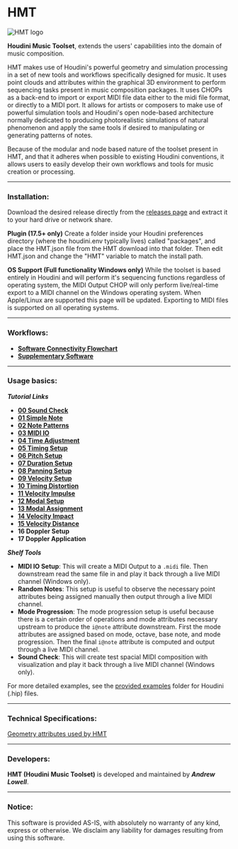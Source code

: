 HMT
======

![HMT logo](https://github.com/andrew-lowell/HMT/blob/master/hmt_logo_01.png)

**Houdini Music Toolset**, extends the users' capabilities into the domain of music composition.

HMT makes use of Houdini's powerful geometry and simulation processing in a set of new tools and workflows specifically designed for music. It uses point clouds and attributes within the graphical 3D environment to perform sequencing tasks present in music composition packages. It uses CHOPs as a back-end to import or export MIDI file data either to the midi file format, or directly to a MIDI port. It allows for artists or composers to make use of powerful simulation tools and Houdini's open node-based architecture normally dedicated to producing photorealistic simulations of natural phenomenon and apply the same tools if desired to manipulating or generating patterns of notes.

Because of the modular and node based nature of the toolset present in HMT, and that it adheres when possible to existing Houdini conventions, it allows users to easily develop their own workflows and tools for music creation or processing.

* * * * *

### Installation:

Download the desired release directly from the [releases page](https://github.com/andrew-lowell/HMT/releases) and extract it to your hard drive or network share.

**Plugin (17.5+ only)**
Create a folder inside your Houdini preferences directory (where the houdini.env typically lives) called "packages", and place the HMT.json file from the HMT download into that folder. Then edit HMT.json and change the "HMT" variable to match the install path.

**OS Support (Full functionality Windows only)**
While the toolset is based entirely in Houdini and will perform it's sequencing functions regardless of operating system, the MIDI Output CHOP will only perform live/real-time export to a MIDI channel on the Windows operating system. When Apple/Linux are supported this page will be updated. Exporting to MIDI files is supported on all operating systems.


* * * * *
### Workflows:
* **[Software Connectivity Flowchart](https://github.com/andrew-lowell/HMT/blob/master/hmt_workflows.pdf)**
* **[Supplementary Software](https://github.com/andrew-lowell/HMT/blob/master/SOFTWARE_LINKS.md)**


* * * * *

### Usage basics:
***Tutorial Links***
* **[00 Sound Check](https://vimeo.com/416777838/0fd198367a)**
* **[01 Simple Note](https://vimeo.com/416991416/ce039a640a)**
* **[02 Note Patterns](https://vimeo.com/417402929/5641115d20)**
* **[03 MIDI IO](https://vimeo.com/417931944/cf73e3c470)**
* **[04 Time Adjustment](https://vimeo.com/417932182/136981fe15)**
* **[05 Timing Setup](https://vimeo.com/419194667/45c7c1920a)**
* **[06 Pitch Setup](https://vimeo.com/419194847/4fbf7f4a63)**
* **[07 Duration Setup](https://vimeo.com/419451031/f14a24291a)**
* **[08 Panning Setup](https://vimeo.com/420559800/bc32c908e5)**
* **[09 Velocity Setup](https://vimeo.com/420579796/589035a1a0)**
* **[10 Timing Distortion](https://vimeo.com/421363770/237feecce3)**
* **[11 Velocity Impulse](https://vimeo.com/422014745/f2e11f5794)**
* **[12 Modal Setup](https://vimeo.com/424223637/36ab669554)**
* **[13 Modal Assignment](https://vimeo.com/424411732/a4d7c11f24)**
* **[14 Velocity Impact](https://vimeo.com/424437612/279d02073b)**
* **[15 Velocity Distance](https://vimeo.com/424655810/4deb2c0a2b)**
* **16 Doppler Setup**
* **17 Doppler Application**

***Shelf Tools***
* **MIDI IO Setup**: This will create a MIDI Output to a `.midi` file. Then downstream read the same file in and play it back through a live MIDI channel (Windows only).
* **Random Notes**: This setup is useful to observe the necessary point attributes being assigned manually then output through a live MIDI channel.
* **Mode Progression**: The mode progression setup is useful because there is a certain order of operations and mode attributes necessary upstream to produce the `i@note` attribute downstream. First the mode attributes are assigned based on mode, octave, base note, and mode progression. Then the final `i@note` attribute is computed and output through a live MIDI channel.
* **Sound Check**: This will create test spacial MIDI composition with visualization and play it back through a live MIDI channel (Windows only).

For more detailed examples, see the [provided examples](https://github.com/andrew-lowell/HMT/tree/master/examples) folder for Houdini (.hip) files.

* * * * *

### Technical Specifications:
[Geometry attributes used by HMT](https://github.com/andrew-lowell/HMT/blob/master/ATTRIBUTE_SPECS.md)

* * * * *

### Developers:
**HMT (Houdini Music Toolset)** is developed and maintained by ***Andrew Lowell***. 

* * * * *

### Notice:
This software is provided AS-IS, with absolutely no warranty of any kind, express or otherwise. We disclaim any liability for damages resulting from using this software.
